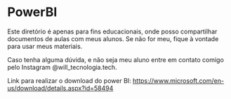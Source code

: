 # PowerBI

Este diretório é apenas para fins educacionais, onde posso compartilhar documentos de aulas com meus alunos.
Se não for meu, fique à vontade para usar meus materiais.

Caso tenha alguma dúvida, e não seja meu aluno entre em contato comigo pelo Instagram @will_tecnologia.tech.


Link para realizar o download do power BI: https://www.microsoft.com/en-us/download/details.aspx?id=58494
